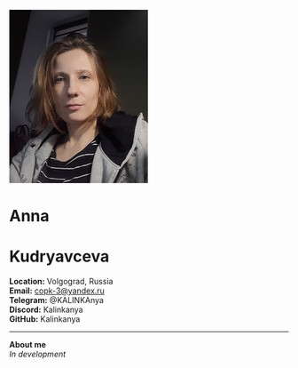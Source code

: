 ![foto](https://raw.githubusercontent.com/Kalinkanya/rsschool-cv/refs/heads/gh-pages/img/img1.jpg)
# **Anna**  
# **Kudryavceva**  
**Location:** Volgograd, Russia  
**Email:** copk-3@yandex.ru  
**Telegram:** @KALINKAnya  
**Discord:** Kalinkanya  
**GitHub:** Kalinkanya  
***
**About me**  
*In development*